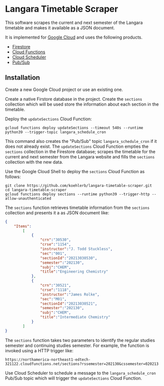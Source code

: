 # Langara Timetable Scraper

This software scrapes the current and next semester of the Langara timetable
and makes it available as a JSON document.

It is implemented for [Google Cloud](https://cloud.google.com/) and uses
the following products.

* [Firestore](https://cloud.google.com/firestore)
* [Cloud Functions](https://cloud.google.com/functions)
* [Cloud Scheduler](https://cloud.google.com/scheduler)
* [Pub/Sub](https://cloud.google.com/pubsub)

## Installation

Create a new Google Cloud project or use an existing one.

Create a native Firstore database in the project. Create the
`sections` collection which will be used store the information
about each section in the timetable.

Deploy the `updateSections` Cloud Function:

```shell
gcloud functions deploy updateSections --timeout 540s --runtime python39 --trigger-topic langara_schedule_cron
```

This command also creates the "Pub/Sub" topic `langara_schedule_cron` if it
does not already exist. The `updateSections` Cloud Function
empties the `sections` collection in the Firestore database; scrapes
the timetable for the current and next semester from the Langara
website and fills the `sections` collection with the new data.

Use the Google Cloud Shell to deploy the `sections` Cloud Function as follows:

```shell
git clone https://github.com/koehlerb/langara-timetable-scraper.git
cd langara-timetable-scraper
gcloud functions deploy sections --runtime python39 --trigger-http --allow-unauthenticated
```

The `sections` function retrieves timetable information from
the `sections` collection and presents it a as JSON document like:

```json
{
    "Items":
        [
            {
                "crn":"30530",
                "crse":"1154",
                "instructor":"J. Todd Stuckless",
                "sec":"001",
                "sectionId":"20213030530",
                "semester":"202130",
                "subj":"CHEM",
                "title":"Engineering Chemistry"
            },
            {
                "crn":"30521",
                "crse":"1118",
                "instructor":"James Rolke",
                "sec":"M01",
                "sectionId":"20213030521",
                "semester":"202130",
                "subj":"CHEM",
                "title":"Intermediate Chemistry"
            }
        ]
}
```

The `sections` function takes two parameters to identify the regular
studies semester and continuing studies semester. For example, the
function is invoked using a HTTP trigger like:

```shell
https://northamerica-northeast1-edtech-321122.cloudfunctions.net/sections?rssemester=202130&cssemester=020213
```

Use Cloud Scheduler to schedule a message to the `langara_schedule_cron`
Pub/Sub topic which will trigger the `updateSections` Cloud Function.

